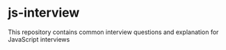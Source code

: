 # js-interview
This repository contains common interview questions and explanation for JavaScript interviews
